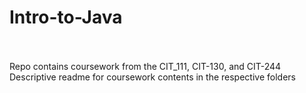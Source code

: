# Intro-to-Java
  <br>
  <br>
  Repo contains coursework from the CIT_111, CIT-130, and CIT-244 
  Descriptive readme for coursework contents in the respective folders
  <br>
  <br>
  
